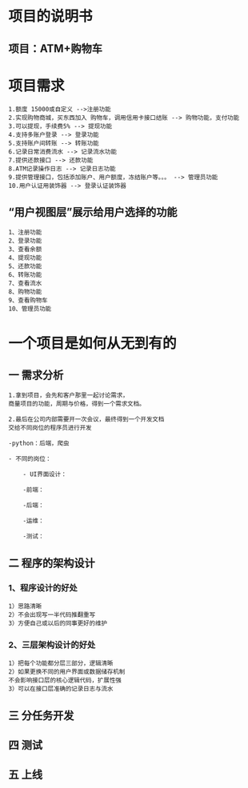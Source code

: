 # 项目的说明书
## 项目：ATM+购物车

# 项目需求
    1.额度 15000或自定义 -->注册功能
    2.实现购物商城，买东西加入 购物车，调用信用卡接口结账 --> 购物功能，支付功能
    3.可以提现，手续费5% --> 提现功能
    4.支持多账户登录 --> 登录功能
    5.支持账户间转账 --> 转账功能
    6.记录日常消费流水 --> 记录流水功能
    7.提供还款接口 --> 还款功能
    8.ATM记录操作日志 --> 记录日志功能
    9.提供管理接口，包括添加账户、用户额度，冻结账户等。。。 --> 管理员功能
    10.用户认证用装饰器 --> 登录认证装饰器
   
## “用户视图层”展示给用户选择的功能
    1、注册功能
    2、登录功能
    3、查看余额
    4、提现功能
    5、还款功能
    6、转账功能
    7、查看流水
    8、购物功能
    9、查看购物车
    10、管理员功能


    
# 一个项目是如何从无到有的
## 一 需求分析
    1.拿到项目，会先和客户那里一起讨论需求，
    商量项目的功能，周期与价格，得到一个需求文档。
    
    2.最后在公司内部需要开一次会议，最终得到一个开发文档
    交给不同岗位的程序员进行开发
    
    -python：后端，爬虫
    
    - 不同的岗位：
    
        - UI界面设计：
        
        -前端：
        
        -后端：
        
        -运维：
        
        -测试：
        
## 二 程序的架构设计
### 1、程序设计的好处
    1）思路清晰
    2）不会出现写一半代码推翻重写
    3）方便自己或以后的同事更好的维护
    
### 2、三层架构设计的好处
    1）把每个功能都分层三部分，逻辑清晰
    2）如果更换不同的用户界面或数据储存机制
    不会影响接口层的核心逻辑代码，扩展性强
    3）可以在接口层准确的记录日志与流水
## 三 分任务开发
## 四 测试
## 五 上线